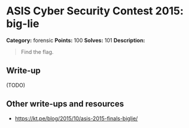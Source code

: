 # ASIS Cyber Security Contest 2015: big-lie

**Category:** forensic
**Points:** 100
**Solves:** 101
**Description:**

> Find the flag.

## Write-up

(TODO)

## Other write-ups and resources

* https://kt.pe/blog/2015/10/asis-2015-finals-biglie/
